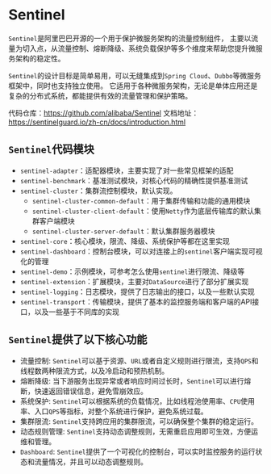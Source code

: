 # Sentinel

`Sentinel`是阿里巴巴开源的一个用于保护微服务架构的流量控制组件，
主要以流量为切入点，从流量控制、熔断降级、系统负载保护等多个维度来帮助您提升微服务架构的稳定性。

`Sentinel`的设计目标是简单易用，可以无缝集成到`Spring Cloud`、`Dubbo`等微服务框架中，同时也支持独立使用。
它适用于各种微服务架构，无论是单体应用还是复杂的分布式系统，都能提供有效的流量管理和保护策略。

代码仓库：https://github.com/alibaba/Sentinel
文档地址：https://sentinelguard.io/zh-cn/docs/introduction.html

## `Sentinel`代码模块

- `sentinel-adapter`：适配器模块，主要实现了对一些常见框架的适配
- `sentinel-benchmark`：基准测试模块，对核心代码的精确性提供基准测试
- `sentinel-cluster`：集群流控制模块，默认实现。
  - `sentinel-cluster-common-default`：用于集群传输和功能的通用模块 
  - `sentinel-cluster-client-default`：使用`Netty`作为底层传输库的默认集群客户端模块 
  - `sentinel-cluster-server-default`：默认集群服务器模块
- `sentinel-core`：核心模块，限流、降级、系统保护等都在这里实现
- `sentinel-dashboard`：控制台模块，可以对连接上的`sentinel`客户端实现可视化的管理
- `sentinel-demo`：示例模块，可参考怎么使用`sentinel`进行限流、降级等
- `sentinel-extension`：扩展模块，主要对`DataSource`进行了部分扩展实现
- `sentinel-logging`：日志模块，提供了日志输出的接口，以及一些默认实现
- `sentinel-transport`：传输模块，提供了基本的监控服务端和客户端的API接口，以及一些基于不同库的实现

## `Sentinel`提供了以下核心功能

- 流量控制: `Sentinel`可以基于资源、`URL`或者自定义规则进行限流，支持`QPS`和线程数两种限流方式，以及冷启动和预热机制。
- 熔断降级: 当下游服务出现异常或者响应时间过长时，`Sentinel`可以进行熔断，快速返回错误信息，避免雪崩效应。
- 系统保护: `Sentinel`可以根据系统的负载情况，比如线程池使用率、`CPU`使用率、入口`QPS`等指标，对整个系统进行保护，避免系统过载。
- 集群限流: `Sentinel`支持跨应用的集群限流，可以确保整个集群的稳定运行。
- 动态规则管理: `Sentinel`支持动态调整规则，无需重启应用即可生效，方便运维和管理。
- `Dashboard`: `Sentinel`提供了一个可视化的控制台，可以实时监控服务的运行状态和流量情况，并且可以动态调整规则。
